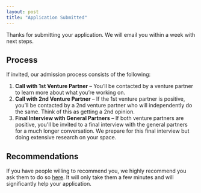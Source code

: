 ```yaml
---
layout: post 
title: "Application Submitted"
---
```


Thanks for submitting your application. We will email you within a week with next steps. 

## Process

If invited, our admission process consists of the following:

1. **Call with 1st Venture Partner** – You’ll be contacted by a venture partner to learn more about what you’re working on.
2. **Call with 2nd Venture Partner** – If the 1st venture partner is positive, you’ll be contacted by a 2nd venture partner who will independently do the same. Think of this as getting a 2nd opinion.
3. **Final Interview with General Partners** – If both venture partners are positive, you'll be invited to a final interview with the general partners for a much longer conversation. We prepare for this final interview but doing extensive research on your space.

## Recommendations

If you have people willing to recommend you, we highly recommend you ask them to do so [here]({{site.url}}/recommend). It will only take them a few minutes and will significantly help your application.